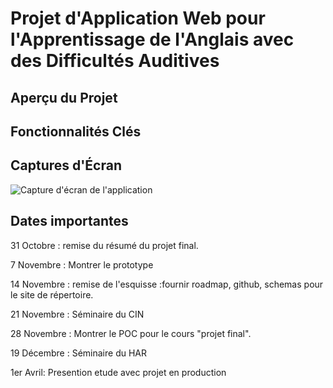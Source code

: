 # Projet d'Application Web pour l'Apprentissage de l'Anglais avec des Difficultés Auditives

## Aperçu du Projet

## Fonctionnalités Clés


## Captures d'Écran

![Capture d'écran de l'application](screenshot.png)

## Dates importantes
31 Octobre : remise du résumé du projet final.

7 Novembre : Montrer le prototype

14 Novembre : remise de l'esquisse :fournir roadmap, github, schemas pour le site de répertoire.

21 Novembre : Séminaire du CIN

28 Novembre : Montrer le POC pour le cours "projet final".

19 Décembre : Séminaire du HAR

1er Avril: Presention etude avec projet en production 
